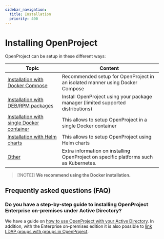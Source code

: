 ```yaml
---
sidebar_navigation:
  title: Installation
  priority: 400
---
```


# Installing OpenProject

OpenProject can be setup in these different ways:

| Topic                                                | Content                                                                               |
| ---------------------------------------------------- | ------------------------------------------------------------------------------------- |
| [Installation with Docker Compose](./docker-compose) | Recommended setup for OpenProject in an isolated manner using Docker Compose          | 
| [Installation with DEB/RPM packages](./packaged)     | Install OpenProject using your package manager (limited supported distributions)      |
| [Installation with single Docker container](./docker)| This allows to setup OpenProject in a single Docker container                         | 
| [Installation with Helm charts](./helm-chart)        | This allows to setup OpenProject using Helm charts                                    |
| [Other](misc/)                                       | Extra information on installing OpenProject on specific platforms such as Kubernetes. |

>[!NOTE]]
> **We recommend using the Docker installation.**

## Frequently asked questions (FAQ)

### Do you have a step-by-step guide to installing OpenProject Enterprise on-premises under Active Directory?

We have a guide on [how to use OpenProject with your Active Directory](../../system-admin-guide/authentication/ldap-connections/).
In addition, with the Enterprise on-premises edition it is also possible to [link LDAP groups with groups in OpenProject](../../system-admin-guide/authentication/ldap-connections/ldap-group-synchronization/).
